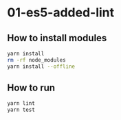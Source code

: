# 01-es5-added-lint

## How to install modules

```bash
yarn install
rm -rf node_modules
yarn install --offline
```

## How to run

```bash
yarn lint
yarn test
```
